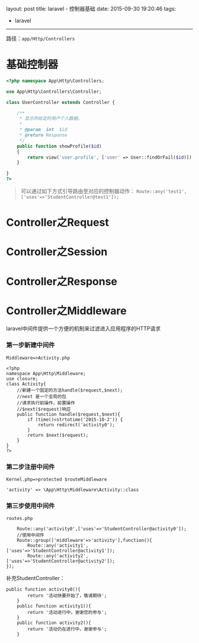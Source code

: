 layout: post
title: laravel - 控制器基础
date: 2015-09-30 19:20:46
tags:
- laravel
---
路径：`app/Http/Controllers`

# 基础控制器

```php
<?php namespace App\Http\Controllers;

use App\Http\Controllers\Controller;

class UserController extends Controller {

    /**
     * 显示所给定的用户个人数据。
     *
     * @param  int  $id
     * @return Response
     */
    public function showProfile($id)
    {
        return view('user.profile', ['user' => User::findOrFail($id)]);
    }

}
?>
```

>可以通过如下方式引导路由至对应的控制器动作：
`Route::any('test1',['uses'=>'StudentController@test1']);`

# Controller之Request
# Controller之Session
# Controller之Response
# Controller之Middleware
laravel中间件提供一个方便的机制来过滤进入应用程序的HTTP请求
### 第一步新建中间件
`Middleware=>Activity.php`

```
<?php 
namespace App\Http\Middleware;
use closure;
class Activity{
    //新建一个固定的方法handle($request,$next);
    //next 是一个全局的包
    //请求执行前操作，前置操作
    //$next($request)响应
    public function handle($request,$next){
        if (time()<strtotime('2015-10-2')) {
            return redirect('activity0');
        }
        return $next($request);
    }
}
?>
```

### 第二步注册中间件
`Kernel.php=>protected $routeMiddleware`

``'activity' => \App\Http\Middleware\Activity::class``

### 第三步使用中间件
`routes.php`

```
    Route::any('activity0',['uses'=>'StudentController@activity0']);
    //使用中间件
    Route::group(['middleware'=>'activity'],function(){
        Route::any('activity1',['uses'=>'StudentController@activity1']);
        Route::any('activity2',['uses'=>'StudentController@activity2']);
});
```

补充StudentController：

```
public function activity0(){
        return '活动快要开始了，敬请期待';
    }
    public function activity1(){
        return '活动进行中，谢谢您的参与';
    }
    public function activity2(){
        return '活动仍在进行中，谢谢参与';
    }
```

